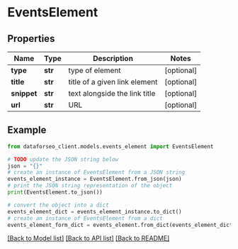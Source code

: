 # EventsElement


## Properties

Name | Type | Description | Notes
------------ | ------------- | ------------- | -------------
**type** | **str** | type of element | [optional] 
**title** | **str** | title of a given link element | [optional] 
**snippet** | **str** | text alongside the link title | [optional] 
**url** | **str** | URL | [optional] 

## Example

```python
from dataforseo_client.models.events_element import EventsElement

# TODO update the JSON string below
json = "{}"
# create an instance of EventsElement from a JSON string
events_element_instance = EventsElement.from_json(json)
# print the JSON string representation of the object
print(EventsElement.to_json())

# convert the object into a dict
events_element_dict = events_element_instance.to_dict()
# create an instance of EventsElement from a dict
events_element_form_dict = events_element.from_dict(events_element_dict)
```
[[Back to Model list]](../README.md#documentation-for-models) [[Back to API list]](../README.md#documentation-for-api-endpoints) [[Back to README]](../README.md)


